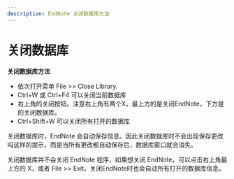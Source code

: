 ```yaml
---
description: EndNote 关闭数据库方法
---
```


# 关闭数据库

**关闭数据库方法**

* 依次打开菜单 File &gt;&gt; Close Library.
* Ctrl+W 或 Ctrl+F4 可以关闭当前数据库
* 右上角的关闭按钮。注意右上角有两个X，最上方的是关闭EndNote，下方是的关闭数据库。
* Ctrl+Shift+W 可以关闭所有打开的数据库

关闭数据库时，EndNote 会自动保存信息。因此关闭数据库时不会出现保存更改吗这样的提示，而是当所有更改都自动保存后，数据库窗口就会消失。

关闭数据库并不会关闭 EndNote 程序，如果想关闭 EndNote，可以点击右上角最上方的 X，或者 File &gt;&gt; Exit。关闭EndNote时也会自动所有打开的数据库信息。

